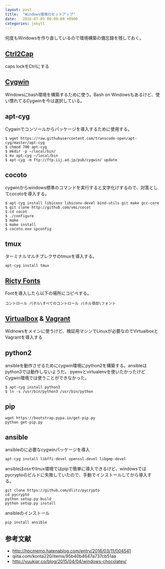 ```yaml
---
layout: post
title:  "Windows環境のセットアップ"
date:   2016-07-05 00:00:00 +0900
categories: jekyll
---
```


何度もWindowsを作り直しているので環境構築の備忘録を残しておく。

## [Ctrl2Cap](https://technet.microsoft.com/ja-jp/sysinternals/bb897578.aspx)

caps lockをCtrlにする

## [Cygwin](https://cygwin.com/packages/)

Windowsにbash環境を構築するために使う。Bash on
Windowsもあるけど、使い慣れてるCygwinを今は選択している。

## apt-cyg

Cygwinでコンソールからパッケージを導入するために使用する。

```
$ wget https://raw.githubusercontent.com/transcode-open/apt-cyg/master/apt-cyg
$ chmod 700 apt-cyg
$ mkdir -p ~/local/bin/
$ mv apt-cyg ~/local/bin
$ apt-cyg -m ftp://ftp.iij.ad.jp/pub/cygwin/ update
```

## cocoto

cygwinからwindows標準のコマンドを実行すると文字化けするので、対策としてcocotoを導入する。

```
$ apt-cyg install libiconv libiconv-devel bind-utils git make gcc-core
$ git clone http://github.com/vmi/cocot
$ cd cocot
$ ./configure
$ make
$ make install
$ cocoto.exe ipconfig
```

## tmux

ターミナルマルチプレクサのtmuxを導入する。

```
apt-cyg install tmux
```

## [Ricty Fonts](http://www.rs.tus.ac.jp/yyusa/ricty_diminished.html)

Fontを導入したら以下の場所にコピペする。

```
コントロール パネル\すべてのコントロール パネル項目\フォント
```


## [Virtualbox](https://www.virtualbox.org/wiki/Downloads) & [Vagrant](https://www.vagrantup.com/)

Widnowsをメインに使うけど、検証用マシンでLinuxが必要なのでVirtualboxとVagrantを導入する

## python2

ansibleを動作させるためにcygwin環境にpython2を構築する。ansibleはpython3では動作しないようだ。
pyenvとvirtualenvを使いたかったけどCygwin環境では使うことができなかった。

```
$ apt-cyg install python3
$ ln -s /usr/bin/python3 /usr/bin/python
```

## pip

```
wget https://bootstrap.pypa.io/get-pip.py
python get-pip.py
```

## ansible

ansibleのに必要なcygwinパッケージを導入

```
apt-cyg install libffi-devel openssl-devel libgmp-devel
```

ansibleはosxやlinux環境ではpipで簡単に導入できるけど、windowsではpycryptoのビルドに失敗していたので、手動でインストールしてから導入する。

```
git clone https://github.com/dlitz/pycrypto
cd pycrypto
python setup.py build
python setup.py install
```

ansibleのインストール

```
pip install ansible
```

## 参考文献

 * http://hpcmemo.hatenablog.com/entry/2016/03/11/004541
 * qiita.com/konta220/items/95b40b4647a737cb51aa
 * http://yuukiar.co/blog/2015/04/04/windows-chocolatey/


